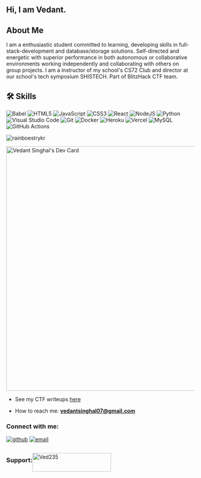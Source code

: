 
## Hi, I am Vedant.

## About Me
I am a enthusiastic student committed to learning, developing skills in full-stack-development and database/storage solutions. Self-directed and energetic with superior performance in both autonomous or collaborative environments working independently and collaborating with others on group projects. I am a instructor of my school's CS72 Club and director at our school's tech symposium SHISTECH.  Part of BlitzHack CTF team.


  
## 🛠 Skills


![Babel](https://img.shields.io/badge/Babel-F9DC3e?style=for-the-badge&logo=babel&logoColor=black)
![HTML5](https://img.shields.io/badge/html5-%23E34F26.svg?style=for-the-badge&logo=html5&logoColor=white)
![JavaScript](https://img.shields.io/badge/javascript-%23323330.svg?style=for-the-badge&logo=javascript&logoColor=%23F7DF1E)
![CSS3](https://img.shields.io/badge/css3-%231572B6.svg?style=for-the-badge&logo=css3&logoColor=white)
![React](https://img.shields.io/badge/react-%2320232a.svg?style=for-the-badge&logo=react&logoColor=%2361DAFB)
![NodeJS](https://img.shields.io/badge/node.js-6DA55F?style=for-the-badge&logo=node.js&logoColor=white)
![Python](https://img.shields.io/badge/python-3670A0?style=for-the-badge&logo=python&logoColor=ffdd54)
![Visual Studio Code](https://img.shields.io/badge/Visual%20Studio%20Code-0078d7.svg?style=for-the-badge&logo=visual-studio-code&logoColor=white)
![Git](https://img.shields.io/badge/git-%23F05033.svg?style=for-the-badge&logo=git&logoColor=white)
![Docker](https://img.shields.io/badge/docker-%230db7ed.svg?style=for-the-badge&logo=docker&logoColor=white)
![Heroku](https://img.shields.io/badge/heroku-%23430098.svg?style=for-the-badge&logo=heroku&logoColor=white)
![Vercel](https://img.shields.io/badge/vercel-%23000000.svg?style=for-the-badge&logo=vercel&logoColor=white)
![MySQL](https://img.shields.io/badge/mysql-%2300f.svg?style=for-the-badge&logo=mysql&logoColor=white)
![GitHub Actions](https://img.shields.io/badge/githubactions-%232671E5.svg?style=for-the-badge&logo=githubactions&logoColor=white)

<p align="left"> <img src="https://komarev.com/ghpvc/?username=Ved235&label=Profile%20views&color=0e75b6&style=flat" alt="rainboestrykr" /> </p>
<a href="https://app.daily.dev/vedved"><img src="https://api.daily.dev/devcards/v2/TOrJkcsF0eg9E1soBugLL.png?type=wide&r=ij9" width="652" alt="Vedant Singhal's Dev Card"/></a>

- See my CTF writeups [here]([https://ctf-8.gitbook.io/vedved])

- How to reach me: **vedantsinghal07@gmail.com**

<h3 align="left">Connect with me:</h3>
<p align="left">
  

[![github](https://img.shields.io/badge/Github-%23121011.svg?style=for-the-badge&logo=github&logoColor=white)](https://github.com/Ved235)
[![email](https://img.shields.io/badge/Email-1DA1F2?style=for-the-badge&logo=Minutemailer&logoColor=white)](mailto:vedantsinghal07@gmail.com )

  
</p>


<div style="display:flex">



<h3 align="left">Support:</h3>
<p><a href="https://www.buymeacoffee.com/ved235"> <img align="left" src="https://cdn.buymeacoffee.com/buttons/v2/default-yellow.png" height="50" width="210" alt="Ved235" /></a></p><br><br>




